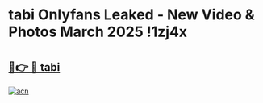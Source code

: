# tabi Onlyfans Leaked - New Video & Photos March 2025 !1zj4x

# <h2><a href="https://cidxnb.iuczelnia.edu.pl?title=tabi&ref=1zj4x">🔗👉 🔴 tabi</a></h2>

[![acn](https://github.com/user-attachments/assets/0f9c940e-d8b0-45ae-aac7-cd30a18b3e1c)](https://cidxnb.iuczelnia.edu.pl?title=tabi&ref=1zj4x)

